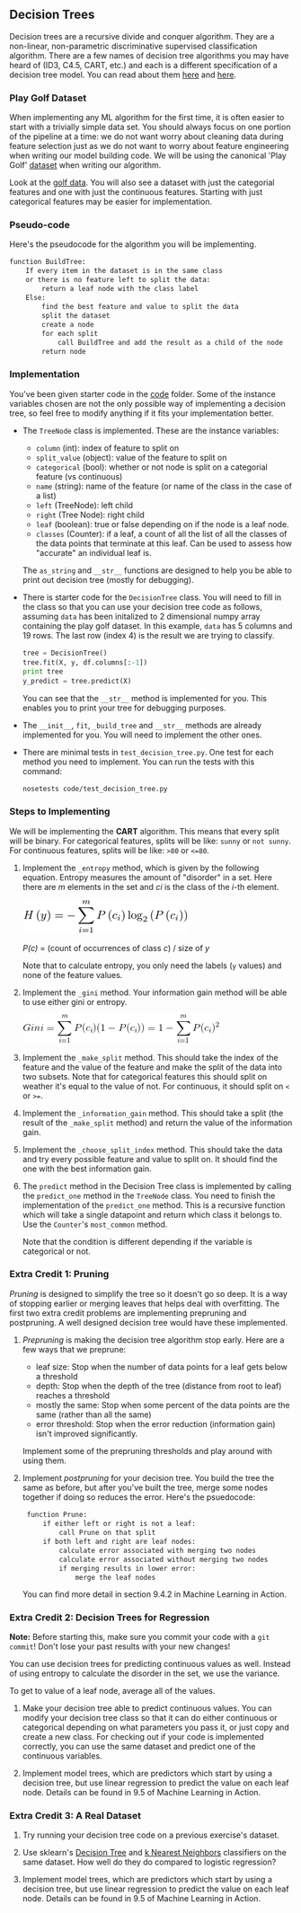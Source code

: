 ## Decision Trees

Decision trees are a recursive divide and conquer algorithm. They are a non-linear, non-parametric discriminative supervised classification algorithm.  There are a few names of decision tree algorithms you may have heard of (ID3, C4.5, CART, etc.) and each is a different specification of a decision tree model.  You can read about them [here](http://stackoverflow.com/questions/9979461/different-decision-tree-algorithms-with-comparison-of-complexity-or-performance) and [here](http://scikit-learn.org/stable/modules/tree.html#tree-algorithms-id3-c4-5-c5-0-and-cart).

### Play Golf Dataset

When implementing any ML algorithm for the first time, it is often easier to start with a trivially simple data set. You should always focus on one portion of the pipeline at a time: we do not want worry about cleaning data during feature selection just as we do not want to worry about feature engineering when writing our model building code.  We will be using the canonical 'Play Golf' [dataset](http://www2.cs.uregina.ca/~dbd/cs831/notes/ml/dtrees/c4.5/c4.5_prob1.html) when writing our algorithm.

Look at the [golf data](data/playgolf.csv). You will also see a dataset with just the categorial features and one with just the continuous features. Starting with just categorical features may be easier for implementation.

### Pseudo-code

Here's the pseudocode for the algorithm you will be implementing.

    function BuildTree:
        If every item in the dataset is in the same class
        or there is no feature left to split the data:
            return a leaf node with the class label
        Else:
            find the best feature and value to split the data 
            split the dataset
            create a node
            for each split
                call BuildTree and add the result as a child of the node
            return node

### Implementation

You've been given starter code in the [code](code) folder. Some of the instance variables chosen are not the only possible way of implementing a decision tree, so feel free to modify anything if it fits your implementation better.

* The `TreeNode` class is implemented. These are the instance variables:

    * `column` (int): index of feature to split on
    * `split_value` (object): value of the feature to split on
    * `categorical` (bool): whether or not node is split on a categorial feature (vs continuous)
    * `name` (string): name of the feature (or name of the class in the case of a list)
    * `left` (TreeNode): left child
    * `right` (Tree Node): right child
    * `leaf` (boolean): true or false depending on if the node is a leaf node.    
    * `classes` (Counter): if a leaf, a count of all the list of all the classes of the data points that terminate at this leaf.  Can be used to assess how "accurate" an individual leaf is.

    The `as_string` and `__str__` functions are designed to help you be able to print out decision tree (mostly for debugging).

* There is starter code for the `DecisionTree` class. You will need to fill in the class so that you can use your decision tree code as follows, assuming `data` has been initalized to 2 dimensional numpy array containing the play golf dataset. In this example, `data` has 5 columns and 19 rows. The last row (index 4) is the result we are trying to classify.

    ```python
    tree = DecisionTree()
    tree.fit(X, y, df.columns[:-1])
    print tree
    y_predict = tree.predict(X)
    ```

    You can see that the `__str__` method is implemented for you. This enables you to print your tree for debugging purposes.

* The `__init__`, `fit`, `_build_tree` and `__str__` methods are already implemented for you. You will need to implement the other ones.

* There are minimal tests in `test_decision_tree.py`. One test for each method you need to implement. You can run the tests with this command:

    ```
    nosetests code/test_decision_tree.py
    ```

### Steps to Implementing

We will be implementing the **CART** algorithm. This means that every split will be binary. For categorical features, splits will be like: `sunny` or `not sunny`. For continuous features, splits will be like: `>80` or `<=80`.

1. Implement the `_entropy` method, which is given by the following equation. Entropy measures the amount of "disorder" in a set. Here there are *m* elements in the set and *ci* is the class of the *i*-th element.

    ![shannon entropy](images/entropy.png)

    *P(c)* = (count of occurrences of class *c*) / size of *y*

    Note that to calculate entropy, you only need the labels (`y` values) and none of the feature values.

2. Implement the `_gini` method. Your information gain method will be able to use either gini or entropy.

    ![gini impurity](images/gini.png)

3. Implement the `_make_split` method. This should take the index of the feature and the value of the feature and make the split of the data into two subsets. Note that for categorical features this should split on weather it's equal to the value of not. For continuous, it should split on `<` or `>=`.

4. Implement the `_information_gain` method. This should take a split (the result of the `_make_split` method) and return the value of the information gain.

5. Implement the `_choose_split_index` method. This should take the data and try every possible feature and value to split on. It should find the one with the best information gain.

6. The `predict` method in the Decision Tree class is implemented by calling the `predict_one` method in the `TreeNode` class. You need to finish the implementation of the `predict_one` method. This is a recursive function which will take a single datapoint and return which class it belongs to. Use the `Counter`'s `most_common` method.

    Note that the condition is different depending if the variable is categorical or not.


### Extra Credit 1: Pruning

*Pruning* is designed to simplify the tree so it doesn't go so deep. It is a way of stopping earlier or merging leaves that helps deal with overfitting. The first two extra credit problems are implementing prepruning and postpruning. A well designed decision tree would have these implemented.

1. *Prepruning* is making the decision tree algorithm stop early. Here are a few ways that we preprune:
    * leaf size: Stop when the number of data points for a leaf gets below a threshold
    * depth: Stop when the depth of the tree (distance from root to leaf) reaches a threshold
    * mostly the same: Stop when some percent of the data points are the same (rather than all the same)
    * error threshold: Stop when the error reduction (information gain) isn't improved significantly.
    
    Implement some of the prepruning thresholds and play around with using them.

2. Implement *postpruning* for your decision tree. You build the tree the same as before, but after you've built the tree, merge some nodes together if doing so reduces the error. Here's the psuedocode:

        function Prune:
            if either left or right is not a leaf:
                call Prune on that split
            if both left and right are leaf nodes:
                calculate error associated with merging two nodes
                calculate error associated without merging two nodes
                if merging results in lower error:
                    merge the leaf nodes

    You can find more detail in section 9.4.2 in Machine Learning in Action.


### Extra Credit 2: Decision Trees for Regression

**Note:** Before starting this, make sure you commit your code with a `git commit`! Don't lose your past results with your new changes!

You can use decision trees for predicting continuous values as well. Instead of using entropy to calculate the disorder in the set, we use the variance.

To get to value of a leaf node, average all of the values.

1. Make your decision tree able to predict continuous values. You can modify your decision tree class so that it can do either continuous or categorical depending on what parameters you pass it, or just copy and create a new class. For checking out if your code is implemented correctly, you can use the same dataset and predict one of the continuous variables.

2. Implement model trees, which are predictors which start by using a decision tree, but use linear regression to predict the value on each leaf node. Details can be found in 9.5 of Machine Learning in Action.


### Extra Credit 3: A Real Dataset

1. Try running your decision tree code on a previous exercise's dataset.

2. Use sklearn's [Decision Tree](http://scikit-learn.org/stable/modules/tree.html#classification) and [k Nearest Neighbors](http://scikit-learn.org/stable/modules/generated/sklearn.neighbors.KNeighborsClassifier.html) classifiers on the same dataset. How well do they do compared to logistic regression?

3. Implement model trees, which are predictors which start by using a decision tree, but use linear regression to predict the value on each leaf node. Details can be found in 9.5 of Machine Learning in Action.
